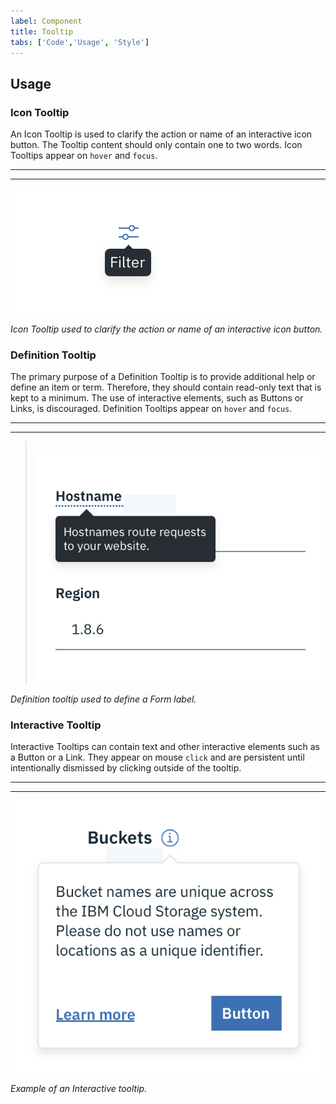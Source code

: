 ```yaml
---
label: Component
title: Tooltip
tabs: ['Code','Usage', 'Style']
---
```


## Usage

### Icon Tooltip
An Icon Tooltip is used to clarify the action or name of an interactive icon button. The Tooltip content should only contain one to two words. Icon Tooltips appear on `hover` and `focus`.

---
***
> 
![example of an icon tooltip](images/tooltip-usage-1.png)

_Icon Tooltip used to clarify the action or name of an interactive icon button._


### Definition Tooltip
The primary purpose of a Definition Tooltip is to provide additional help or define an item or term. Therefore, they should contain read-only text that is kept to a minimum. The use of interactive elements, such as Buttons or Links, is discouraged. Definition Tooltips appear on `hover` and `focus`.

---
***
> 
![example of a definition tooltip](images/tooltip-usage-2.png)

_Definition tooltip used to define a Form label._


### Interactive Tooltip
Interactive Tooltips can contain text and other interactive elements such as a Button or a Link. They appear on mouse `click` and are persistent until intentionally dismissed by clicking outside of the tooltip.

---
***
> 
![example of an interactive tooltip](images/tooltip-usage-3.png)

_Example of an Interactive tooltip._
